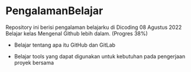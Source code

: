# PengalamanBelajar
Repository ini berisi pengalaman belajarku di Dicoding
08 Agustus 2022
Belajar kelas Mengenal Github lebih dalam. (Progres 38%)

* Belajar tentang apa itu GitHub dan GitLab

* Belajar tools yang dapat digunakan untuk kebutuhan pada pengerjaan proyek bersama

